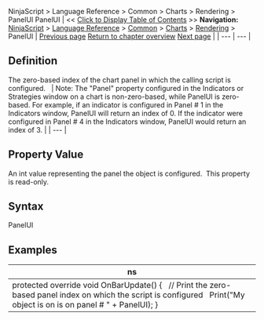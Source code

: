 ﻿
NinjaScript \> Language Reference \> Common \> Charts \> Rendering \> PanelUI
PanelUI
| \<\< [Click to Display Table of Contents](panelui.md) \>\> **Navigation:**     [NinjaScript](ninjascript.md) \> [Language Reference](language_reference_wip.md) \> [Common](common.md) \> [Charts](chart.md) \> [Rendering](rendering.md) \> PanelUI | [Previous page](onrendertargetchanged.md) [Return to chapter overview](rendering.md) [Next page](rendertarget.md) |
| --- | --- |
## Definition
The zero\-based index of the chart panel in which the calling script is configured. 
 
| Note: The "Panel" property configured in the Indicators or Strategies window on a chart is non\-zero\-based, while PanelUI is zero\-based. For example, if an indicator is configured in Panel \# 1 in the Indicators window, PanelUI will return an index of 0\. If the indicator were configured in Panel \# 4 in the Indicators window, PanelUI would return an index of 3\. |
| --- |

## 
## Property Value
An int value representing the panel the object is configured.  This property is read\-only.
 
## Syntax
PanelUI
## 
## Examples
| ns |
| --- |
| protected override void OnBarUpdate() {    // Print the zero\-based panel index on which the script is configured    Print("My object is on is on panel \# " \+ PanelUI); } |
